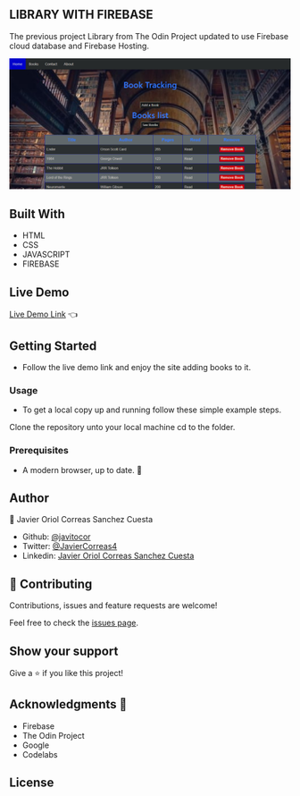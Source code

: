 ## LIBRARY WITH FIREBASE
The previous project Library from The Odin Project updated to use Firebase cloud database and Firebase Hosting.

![screenshot](./screenshot.png)
## Built With

- HTML 
- CSS
- JAVASCRIPT
- FIREBASE

## Live Demo

[Live Demo Link](https://library-dc5ff.web.app/) :point_left:

## Getting Started
- Follow the live demo link and enjoy the site adding books to it.

### Usage
- To get a local copy up and running follow these simple example steps.

Clone the repository unto your local machine cd to the folder.


### Prerequisites

- A modern browser, up to date.  :muscle:

## Author

👤 Javier Oriol Correas Sanchez Cuesta 
- Github: [@javitocor](https://github.com/javitocor) 
- Twitter: [@JavierCorreas4](https://twitter.com/JavierCorreas4) 
- Linkedin: [Javier Oriol Correas Sanchez Cuesta](https://www.linkedin.com/in/javier-correas-sanchez-cuesta-15289482/) 

## 🤝 Contributing

Contributions, issues and feature requests are welcome!

Feel free to check the [issues page](https://github.com/javitocor/Library-JS-FIREBASE/issues).

## Show your support

Give a ⭐️ if you like this project!

## Acknowledgments 🚀

- Firebase
- The Odin Project
- Google
- Codelabs

## License


